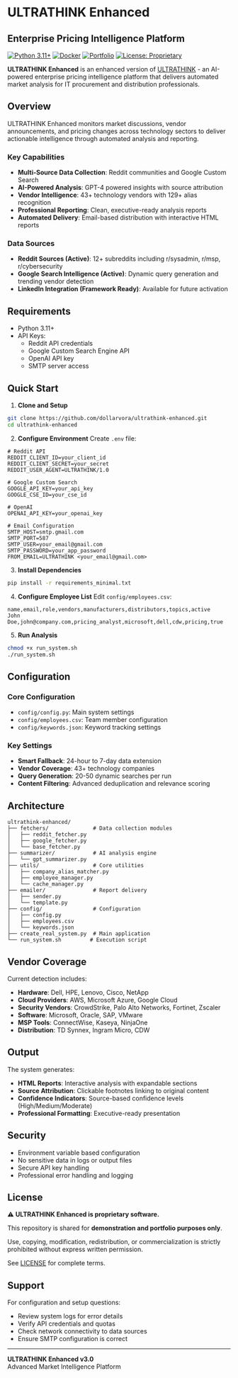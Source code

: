 # ULTRATHINK Enhanced
## Enterprise Pricing Intelligence Platform

[![Python 3.11+](https://img.shields.io/badge/python-3.11+-blue.svg)](https://www.python.org/downloads/)
[![Docker](https://img.shields.io/badge/docker-enabled-2496ED.svg?logo=docker&logoColor=white)](https://www.docker.com/)
[![Portfolio](https://img.shields.io/badge/type-portfolio-brightgreen.svg)](https://github.com/dollarvora)
[![License: Proprietary](https://img.shields.io/badge/license-proprietary-red.svg)](./LICENSE)

**ULTRATHINK Enhanced** is an enhanced version of [ULTRATHINK](https://github.com/dollarvora/ultrathink) - an AI-powered enterprise pricing intelligence platform that delivers automated market analysis for IT procurement and distribution professionals.

## Overview

ULTRATHINK Enhanced monitors market discussions, vendor announcements, and pricing changes across technology sectors to deliver actionable intelligence through automated analysis and reporting.

### Key Capabilities

- **Multi-Source Data Collection**: Reddit communities and Google Custom Search
- **AI-Powered Analysis**: GPT-4 powered insights with source attribution  
- **Vendor Intelligence**: 43+ technology vendors with 129+ alias recognition
- **Professional Reporting**: Clean, executive-ready analysis reports
- **Automated Delivery**: Email-based distribution with interactive HTML reports

### Data Sources

- **Reddit Sources (Active)**: 12+ subreddits including r/sysadmin, r/msp, r/cybersecurity
- **Google Search Intelligence (Active)**: Dynamic query generation and trending vendor detection
- **LinkedIn Integration (Framework Ready)**: Available for future activation

## Requirements

- Python 3.11+
- API Keys:
  - Reddit API credentials  
  - Google Custom Search Engine API
  - OpenAI API key
  - SMTP server access

## Quick Start

1. **Clone and Setup**
```bash
git clone https://github.com/dollarvora/ultrathink-enhanced.git
cd ultrathink-enhanced
```

2. **Configure Environment**
Create `.env` file:
```env
# Reddit API
REDDIT_CLIENT_ID=your_client_id
REDDIT_CLIENT_SECRET=your_secret
REDDIT_USER_AGENT=ULTRATHINK/1.0

# Google Custom Search
GOOGLE_API_KEY=your_api_key
GOOGLE_CSE_ID=your_cse_id

# OpenAI
OPENAI_API_KEY=your_openai_key

# Email Configuration
SMTP_HOST=smtp.gmail.com
SMTP_PORT=587
SMTP_USER=your_email@gmail.com
SMTP_PASSWORD=your_app_password
FROM_EMAIL=ULTRATHINK <your_email@gmail.com>
```

3. **Install Dependencies**
```bash
pip install -r requirements_minimal.txt
```

4. **Configure Employee List**
Edit `config/employees.csv`:
```csv
name,email,role,vendors,manufacturers,distributors,topics,active
John Doe,john@company.com,pricing_analyst,microsoft,dell,cdw,pricing,true
```

5. **Run Analysis**
```bash
chmod +x run_system.sh
./run_system.sh
```

## Configuration

### Core Configuration
- `config/config.py`: Main system settings
- `config/employees.csv`: Team member configuration
- `config/keywords.json`: Keyword tracking settings

### Key Settings
- **Smart Fallback**: 24-hour to 7-day data extension
- **Vendor Coverage**: 43+ technology companies
- **Query Generation**: 20-50 dynamic searches per run
- **Content Filtering**: Advanced deduplication and relevance scoring

## Architecture

```
ultrathink-enhanced/
├── fetchers/              # Data collection modules
│   ├── reddit_fetcher.py
│   ├── google_fetcher.py
│   └── base_fetcher.py
├── summarizer/            # AI analysis engine
│   └── gpt_summarizer.py
├── utils/                 # Core utilities
│   ├── company_alias_matcher.py
│   ├── employee_manager.py
│   └── cache_manager.py
├── emailer/               # Report delivery
│   ├── sender.py
│   └── template.py
├── config/                # Configuration
│   ├── config.py
│   ├── employees.csv
│   └── keywords.json
├── create_real_system.py  # Main application
└── run_system.sh         # Execution script
```

## Vendor Coverage

Current detection includes:

- **Hardware**: Dell, HPE, Lenovo, Cisco, NetApp
- **Cloud Providers**: AWS, Microsoft Azure, Google Cloud
- **Security Vendors**: CrowdStrike, Palo Alto Networks, Fortinet, Zscaler
- **Software**: Microsoft, Oracle, SAP, VMware
- **MSP Tools**: ConnectWise, Kaseya, NinjaOne
- **Distribution**: TD Synnex, Ingram Micro, CDW

## Output

The system generates:
- **HTML Reports**: Interactive analysis with expandable sections
- **Source Attribution**: Clickable footnotes linking to original content
- **Confidence Indicators**: Source-based confidence levels (High/Medium/Moderate)
- **Professional Formatting**: Executive-ready presentation

## Security

- Environment variable based configuration
- No sensitive data in logs or output files
- Secure API key handling
- Professional error handling and logging

## License

⚠️ **ULTRATHINK Enhanced is proprietary software.**

This repository is shared for **demonstration and portfolio purposes only**. 

Use, copying, modification, redistribution, or commercialization is strictly prohibited without express written permission.

See [LICENSE](./LICENSE) for complete terms.

## Support

For configuration and setup questions:
- Review system logs for error details
- Verify API credentials and quotas
- Check network connectivity to data sources
- Ensure SMTP configuration is correct

---

**ULTRATHINK Enhanced v3.0**  
Advanced Market Intelligence Platform